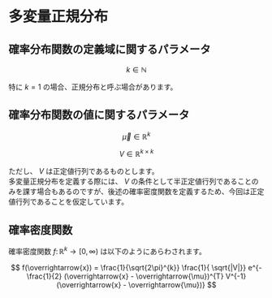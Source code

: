 # 多変量正規分布

## 確率分布関数の定義域に関するパラメータ
$$
k \in \mathbb{N}
$$

特に $k=1$ の場合、正規分布と呼ぶ場合があります。

## 確率分布関数の値に関するパラメータ
$$
\overrightarrow{\mu} \in \mathbb{R}^{k}
$$

$$
V \in \mathbb{R}^{k \times k}
$$

ただし、 $V$ は正定値行列であるものとします。  
多変量正規分布を定義する際には、 $V$ の条件として半正定値行列であることのみを課す場合もあるのですが、後述の確率密度関数を定義するため、今回は正定値行列であることを仮定しています。

## 確率密度関数
確率密度関数 $f \colon \mathbb{R}^{k} \rightarrow [0, \infty)$ は以下のようにあらわされます。

$$
f(\overrightarrow{x}) = \frac{1}{\sqrt{2\pi}^{k}} \frac{1}{ \sqrt{|V|}} e^{- \frac{1}{2} (\overrightarrow{x} - \overrightarrow{\mu})^{T} V^{-1} (\overrightarrow{x} - \overrightarrow{\mu})}
$$